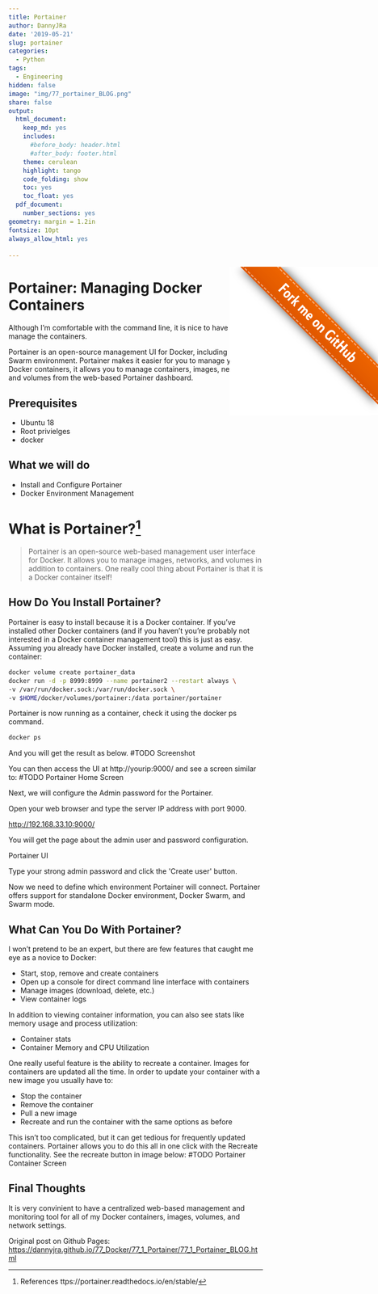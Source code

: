 ```yaml
---
title: Portainer
author: DannyJRa
date: '2019-05-21'
slug: portainer
categories:
  - Python
tags:
  - Engineering
hidden: false
image: "img/77_portainer_BLOG.png"
share: false
output:
  html_document:
    keep_md: yes
    includes:
      #before_body: header.html
      #after_body: footer.html
    theme: cerulean
    highlight: tango
    code_folding: show
    toc: yes
    toc_float: yes
  pdf_document:
    number_sections: yes
geometry: margin = 1.2in
fontsize: 10pt
always_allow_html: yes

---
```











<a href="https://github.com/DannyJRa/DannyJRa.github.io/tree/master/77_Docker/77_1_Portainer/" target="_blank"><img src="img/forkme_right_orange_ff7600.svg" style="position:absolute;top:1;right:0;" alt="Fork me on GitHub"></a>


# Portainer: Managing Docker Containers

Although I’m comfortable with the command line, it is nice to have a GUI to manage the containers. 

Portainer is an open-source management UI for Docker, including Docker Swarm environment. Portainer makes it easier for you to manage your Docker containers, it allows you to manage containers, images, networks, and volumes from the web-based Portainer dashboard.

## Prerequisites

- Ubuntu 18
- Root privielges
- docker

## What we will do

- Install and Configure Portainer
- Docker Environment Management

# What is Portainer?[^1]

>Portainer is an open-source web-based management user interface for Docker. It allows you to manage images, networks, and volumes in addition to containers. One really cool thing about Portainer is that it is a Docker container itself!

## How Do You Install Portainer?

Portainer is easy to install because it is a Docker container. If you’ve installed other Docker containers (and if you haven’t you’re probably not interested in a Docker container management tool) this is just as easy. Assuming you already have Docker installed, create a volume and run the container:

```bash
docker volume create portainer_data
docker run -d -p 8999:8999 --name portainer2 --restart always \
-v /var/run/docker.sock:/var/run/docker.sock \
-v $HOME/docker/volumes/portainer:/data portainer/portainer
```

Portainer is now running as a container, check it using the docker ps command.

```bash
docker ps
```

And you will get the result as below.
#TODO
Screenshot

You can then access the UI at http://yourip:9000/ and see a screen similar to:
#TODO
Portainer Home Screen

Next, we will configure the Admin password for the Portainer.

Open your web browser and type the server IP address with port 9000.

http://192.168.33.10:9000/

You will get the page about the admin user and password configuration.

Portainer UI

Type your strong admin password and click the 'Create user' button.

Now we need to define which environment Portainer will connect. Portainer offers support for standalone Docker environment, Docker Swarm, and Swarm mode.

## What Can You Do With Portainer?
I won’t pretend to be an expert, but there are few features that caught me eye as a novice to Docker:

- Start, stop, remove and create containers
- Open up a console for direct command line interface with containers
- Manage images (download, delete, etc.)
- View container logs

In addition to viewing container information, you can also see stats like memory usage and process utilization:

- Container stats
- Container Memory and CPU Utilization

One really useful feature is the ability to recreate a container. Images for containers are updated all the time. In order to update your container with a new image you usually have to:

- Stop the container
- Remove the container
- Pull a new image
- Recreate and run the container with the same options as before
  
This isn’t too complicated, but it can get tedious for frequently updated containers. Portainer allows you to do this all in one click with the Recreate functionality. See the recreate button in image below:
#TODO
Portainer Container Screen

## Final Thoughts

It is very convinient to have a centralized web-based management and monitoring tool for all of my Docker containers, images, volumes, and network settings. 


[^1]: References ttps://portainer.readthedocs.io/en/stable/

Original post on Github Pages: <a href="https://dannyjra.github.io/77_Docker/77_1_Portainer/77_1_Portainer_BLOG.html" target="_blank">https://dannyjra.github.io/77_Docker/77_1_Portainer/77_1_Portainer_BLOG.html</a>

